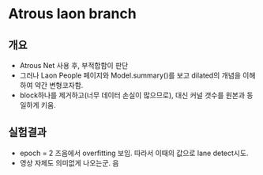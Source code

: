 # Atrous laon branch

## 개요
- Atrous Net 사용 후, 부적합함이 판단
- 그러나 Laon People 페이지와 Model.summary()를 보고 dilated의 개념을 이해하여 약간 변형코자함.
- block하나를 제거하고(너무 데이터 손실이 많으므로), 대신 커널 갯수를 원본과 동일하게 키움.

## 실험결과
- epoch = 2 즈음에서 overfitting 보임. 따라서 이때의 값으로 lane detect시도.
- 영상 자체도 의미없게 나오는군. 음
